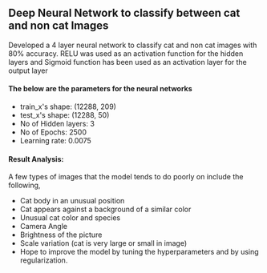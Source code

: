 ## Deep Neural Network to classify between cat and non cat Images
Developed a 4 layer neural network to classify cat and non cat images with 80% accuracy. RELU was used as an activation function for the hidden layers and Sigmoid function has been used as an activation layer for the output layer

#### The below are the parameters for the neural networks
* train_x's shape: (12288, 209)
* test_x's shape: (12288, 50)
* No of Hidden layers: 3
* No of Epochs: 2500
* Learning rate: 0.0075

#### Result Analysis:
A few types of images that the model tends to do poorly on include the following,

* Cat body in an unusual position
* Cat appears against a background of a similar color
* Unusual cat color and species
* Camera Angle
* Brightness of the picture
* Scale variation (cat is very large or small in image)
* Hope to improve the model by tuning the hyperparameters and by using regularization.
